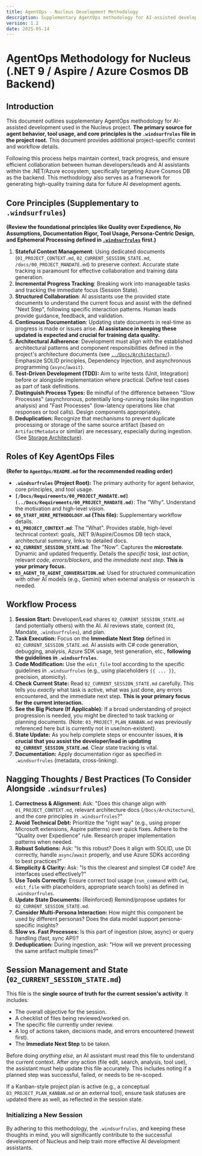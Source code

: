 ```yaml
---
title: AgentOps - Nucleus Development Methodology
description: Supplementary AgentOps methodology for AI-assisted development within the Nucleus project.
version: 1.2
date: 2025-05-14
---
```


# AgentOps Methodology for Nucleus (.NET 9 / Aspire / Azure Cosmos DB Backend)

## Introduction

This document outlines supplementary AgentOps methodology for AI-assisted development used in the Nucleus project. **The primary source for agent behavior, tool usage, and core principles is the `.windsurfrules` file in the project root.** This document provides additional project-specific context and workflow details.

Following this process helps maintain context, track progress, and ensure efficient collaboration between human developers/leads and AI assistants within the .NET/Azure ecosystem, specifically targeting Azure Cosmos DB as the backend. This methodology also serves as a framework for generating high-quality training data for future AI development agents.

## Core Principles (Supplementary to `.windsurfrules`)

**(Review the foundational principles like Quality over Expedience, No Assumptions, Documentation Rigor, Tool Usage, Persona-Centric Design, and Ephemeral Processing defined in [`.windsurfrules`](../.windsurfrules) first.)**

1.  **Stateful Context Management**: Using dedicated documents (`01_PROJECT_CONTEXT.md`, `02_CURRENT_SESSION_STATE.md`, `/docs/00_PROJECT_MANDATE.md`) to preserve context. Accurate state tracking is paramount for effective collaboration and training data generation.
2.  **Incremental Progress Tracking**: Breaking work into manageable tasks and tracking the immediate focus (Session State).
3.  **Structured Collaboration**: AI assistants use the provided state documents to understand the current focus and assist with the defined "Next Step", following specific interaction patterns. Human leads provide guidance, feedback, and validation.
4.  **Continuous Documentation**: Updating state documents in real-time as progress is made or issues arise. **AI assistance in keeping these updated is expected and crucial for training data quality.**
5.  **Architectural Adherence**: Development must align with the established architectural patterns and component responsibilities defined in the project's architecture documents (see [`../Docs/Architecture/`](../Docs/Architecture/)). Emphasize SOLID principles, Dependency Injection, and asynchronous programming (`async`/`await`).
6.  **Test-Driven Development (TDD):** Aim to write tests (Unit, Integration) before or alongside implementation where practical. Define test cases as part of task definitions.
7.  **Distinguish Process Types:** Be mindful of the difference between "Slow Processes" (asynchronous, potentially long-running tasks like ingestion analysis) and "Fast Processes" (low-latency operations like chat responses or tool calls). Design components appropriately.
8.  **Deduplication:** Recognize that mechanisms to prevent duplicate processing or storage of the same source artifact (based on `ArtifactMetadata` or similar) are necessary, especially during ingestion. (See [Storage Architecture](../Docs/Architecture/03_ARCHITECTURE_STORAGE.md)).

## Roles of Key AgentOps Files

**(Refer to `AgentOps/README.md` for the recommended reading order)**

*   **`.windsurfrules` (Project Root):** The primary authority for agent behavior, core principles, and tool usage.
*   **`[/Docs/Requirements/00_PROJECT_MANDATE.md](../Docs/Requirements/00_PROJECT_MANDATE.md)`**: The "Why". Understand the motivation and high-level vision.
*   **`00_START_HERE_METHODOLOGY.md` (This file):** Supplementary workflow details.
*   **`01_PROJECT_CONTEXT.md`**: The "What". Provides stable, high-level technical context: goals, .NET 9/Aspire/Cosmos DB tech stack, architectural summary, links to detailed docs.
*   **`02_CURRENT_SESSION_STATE.md`**: The "Now". Captures the **microstate**. Dynamic and updated frequently. Details the *specific task*, *last action*, relevant *code*, *errors/blockers*, and the *immediate next step*. **This is your primary focus.**
*   **`03_AGENT_TO_AGENT_CONVERSATION.md`**: Used for structured communication with other AI models (e.g., Gemini) when external analysis or research is needed.

## Workflow Process

1.  **Session Start:** Developer/Lead shares `02_CURRENT_SESSION_STATE.md` (and potentially others) with the AI. AI reviews state, context (`01`, Mandate, `.windsurfrules`), and plan.
2.  **Task Execution:** Focus on the **Immediate Next Step** defined in `02_CURRENT_SESSION_STATE.md`. AI assists with C# code generation, debugging, analysis, Azure SDK usage, test generation, etc., **following the guidelines in `.windsurfrules`**.
3.  **Code Modification:** Use the `edit_file` tool according to the specific guidelines in `.windsurfrules` (e.g., using placeholders `{{ ... }}`, precision, atomicity).
4.  **Check Current State:** Read `02_CURRENT_SESSION_STATE.md` carefully. This tells you *exactly* what task is active, what was just done, any errors encountered, and the immediate next step. **This is your primary focus for the current interaction.**
5.  **See the Big Picture (If Applicable):** If a broad understanding of project progression is needed, you might be directed to task tracking or planning documents. (Note: `03_PROJECT_PLAN_KANBAN.md` was previously referenced here but is currently not in use/non-existent).
6.  **State Update:** As you help complete steps or encounter issues, **it is crucial that you assist the developer/lead in updating `02_CURRENT_SESSION_STATE.md`**. Clear state tracking is vital.
7.  **Documentation:** Apply documentation rigor as specified in `.windsurfrules` (metadata, cross-linking).

## Nagging Thoughts / Best Practices (To Consider Alongside `.windsurfrules`)

1.  **Correctness & Alignment:** Ask: "Does this change align with `01_PROJECT_CONTEXT.md`, relevant architecture docs (`/Docs/Architecture`), and the core principles in `.windsurfrules`?"
2.  **Avoid Technical Debt:** Prioritize the "right way" (e.g., using proper Microsoft extensions, Aspire patterns) over quick fixes. Adhere to the "Quality over Expedience" rule. Research proper implementation patterns when needed.
3.  **Robust Solutions:** Ask: "Is this robust? Does it align with SOLID, use DI correctly, handle `async`/`await` properly, and use Azure SDKs according to best practices?"
4.  **Simplicity & Clarity:** Ask: "Is this the clearest and simplest C# code? Are interfaces used effectively?"
5.  **Use Tools Correctly:** Ensure correct tool usage (`run_command` with `Cwd`, `edit_file` with placeholders, appropriate search tools) as defined in `.windsurfrules`.
6.  **Update State Documents:** (Reinforced) Remind/propose updates for `02_CURRENT_SESSION_STATE.md`.
7.  **Consider Multi-Persona Interaction:** How might this component be used by different personas? Does the data model support persona-specific insights?
8.  **Slow vs. Fast Processes:** Is this part of ingestion (slow, async) or query handling (fast, sync API)?
9.  **Deduplication:** During ingestion, ask: "How will we prevent processing the same artifact multiple times?"

## Session Management and State (`02_CURRENT_SESSION_STATE.md`)

This file is the **single source of truth for the current session's activity**. It includes:
*   The overall objective for the session.
*   A checklist of files being reviewed/worked on.
*   The specific file currently under review.
*   A log of actions taken, decisions made, and errors encountered (newest first).
*   The **Immediate Next Step** to be taken.

Before doing *anything else*, an AI assistant must read this file to understand the current context. After *any* action (file edit, search, analysis, tool use), the assistant must help update this file accurately. This includes noting if a planned step was successful, failed, or needs to be re-scoped.

If a Kanban-style project plan is active (e.g., a conceptual `03_PROJECT_PLAN_KANBAN.md` or an external tool), ensure task statuses are updated there as well, as reflected in the session state.

### Initializing a New Session

By adhering to this methodology, the `.windsurfrules`, and keeping these thoughts in mind, you will significantly contribute to the successful development of Nucleus and help train more effective AI development assistants.